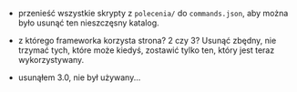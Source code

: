 + przenieść wszystkie skrypty z `polecenia/` do `commands.json`, aby można było usunąć ten nieszczęsny katalog.

+ z którego frameworka korzysta strona? 2 czy 3? Usunąć zbędny, nie trzymać tych, które może kiedyś, zostawić tylko ten, który jest teraz wykorzystywany.
- usunąłem 3.0, nie był używany...
